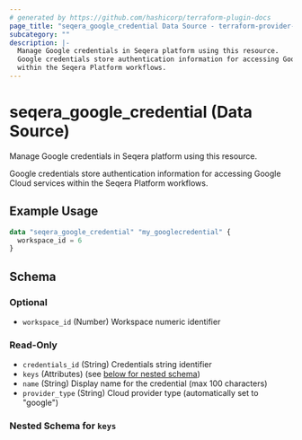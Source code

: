 ```yaml
---
# generated by https://github.com/hashicorp/terraform-plugin-docs
page_title: "seqera_google_credential Data Source - terraform-provider-seqera"
subcategory: ""
description: |-
  Manage Google credentials in Seqera platform using this resource.
  Google credentials store authentication information for accessing Google Cloud services
  within the Seqera Platform workflows.
---
```


# seqera_google_credential (Data Source)

Manage Google credentials in Seqera platform using this resource.

Google credentials store authentication information for accessing Google Cloud services
within the Seqera Platform workflows.

## Example Usage

```terraform
data "seqera_google_credential" "my_googlecredential" {
  workspace_id = 6
}
```

<!-- schema generated by tfplugindocs -->
## Schema

### Optional

- `workspace_id` (Number) Workspace numeric identifier

### Read-Only

- `credentials_id` (String) Credentials string identifier
- `keys` (Attributes) (see [below for nested schema](#nestedatt--keys))
- `name` (String) Display name for the credential (max 100 characters)
- `provider_type` (String) Cloud provider type (automatically set to "google")

<a id="nestedatt--keys"></a>
### Nested Schema for `keys`

